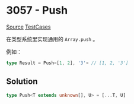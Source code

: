 # 3057 - Push

[Source](https://github.com/lybenson/ts-checker/blob/master/src/3057-easy-push/template.ts) [TestCases]((https://github.com/lybenson/ts-checker/blob/master/src/3057-easy-push/test-cases.ts))

在类型系统里实现通用的 `Array.push` 。

例如：

```typescript
type Result = Push<[1, 2], '3'> // [1, 2, '3']
```

## Solution

```ts
type Push<T extends unknown[], U> = [...T, U]
```
